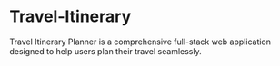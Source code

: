 # Travel-Itinerary
Travel Itinerary Planner is a comprehensive full-stack web application designed to help users plan their travel seamlessly.
